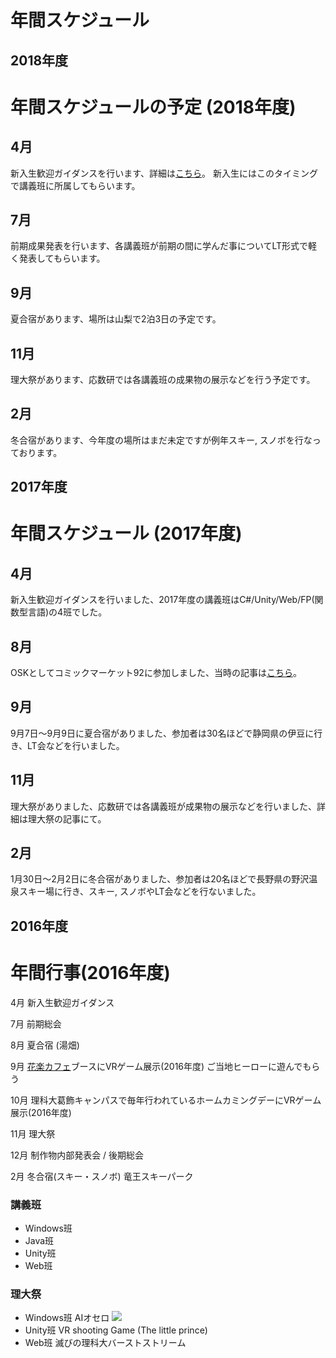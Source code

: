 # 年間スケジュール

## 2018年度
# 年間スケジュールの予定 (2018年度)

## 4月

新入生歓迎ガイダンスを行います、詳細は[こちら](#page/2018/welcome)。
新入生にはこのタイミングで講義班に所属してもらいます。

## 7月

前期成果発表を行います、各講義班が前期の間に学んだ事についてLT形式で軽く発表してもらいます。

## 9月

夏合宿があります、場所は山梨で2泊3日の予定です。

## 11月

理大祭があります、応数研では各講義班の成果物の展示などを行う予定です。

## 2月

冬合宿があります、今年度の場所はまだ未定ですが例年スキー, スノボを行なっております。


## 2017年度
# 年間スケジュール (2017年度)

## 4月

新入生歓迎ガイダンスを行いました、2017年度の講義班はC#/Unity/Web/FP(関数型言語)の4班でした。

## 8月

OSKとしてコミックマーケット92に参加しました、当時の記事は[こちら](#page/2017/c92)。

## 9月

9月7日〜9月9日に夏合宿がありました、参加者は30名ほどで静岡県の伊豆に行き、LT会などを行いました。

## 11月

理大祭がありました、応数研では各講義班が成果物の展示などを行いました、詳細は理大祭の記事にて。<!--[こちら]()。-->

## 2月

1月30日～2月2日に冬合宿がありました、参加者は20名ほどで長野県の野沢温泉スキー場に行き、スキー, スノボやLT会などを行ないました。


## 2016年度
# 年間行事(2016年度)

4月 新入生歓迎ガイダンス

7月 前期総会

8月 夏合宿 (湯畑)

9月 [花楽カフェ](http://www.city.katsushika.lg.jp/information/1000073/1005394/1012532.html)ブースにVRゲーム展示(2016年度)
ご当地ヒーローに遊んでもらう

10月 理科大葛飾キャンパスで毎年行われているホームカミングデーにVRゲーム展示(2016年度)

11月 理大祭

12月 制作物内部発表会 / 後期総会

2月 冬合宿(スキー・スノボ) 竜王スキーパーク


### 講義班
- Windows班
- Java班
- Unity班
- Web班


### 理大祭
- Windows班
AIオセロ
![](https://i.imgur.com/5vY3lYh.jpg)
- Unity班
VR shooting Game (The little prince)
- Web班
滅びの理科大バーストストリーム
